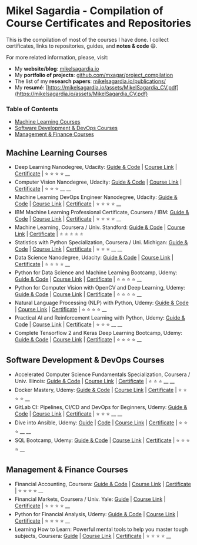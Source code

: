 # Mikel Sagardia - Compilation of Course Certificates and Repositories

This is the compilation of most of the courses I have done. I collect certificates, links to repositories, guides, and **notes & code** :smile:.

For more related information, please, visit:

- My **website/blog**: [mikelsagardia.io](https://mikelsagardia.io)
- My **portfolio of projects**: [github.com/mxagar/project_compilation](https://github.com/mxagar/project_compilation)
- The list of my **research papers**: [mikelsagardia.io/publications/](https://mikelsagardia.io/publications/)
- My **resumé**: [https://mikelsagardia.io/assets/MikelSagardia_CV.pdf](https://mikelsagardia.io/assets/MikelSagardia_CV.pdf)

### Table of Contents

- [Machine Learning Courses](#Machine-Learning-Courses)
- [Software Development & DevOps Courses](#Software-Development-&-DevOps-Courses)
- [Management & Finance Courses](#Management-&-Finance-Courses)
<!--- [Robotics Courses](#Robotics-Courses)-->

## Machine Learning Courses

- Deep Learning Nanodegree, Udacity: [Guide & Code](https://github.com/mxagar/deep_learning_udacity) | [Course Link](https://www.udacity.com/course/deep-learning-nanodegree--nd101) | [Certificate](./certificates/Udacity_Deep_Learning_Nanodegree_2022.pdf) | :star: :star: :star: :star: __ 
- Computer Vision Nanodegree, Udacity: [Guide & Code](https://github.com/mxagar/computer_vision_udacity) | [Course Link](https://www.udacity.com/course/computer-vision-nanodegree--nd891) | [Certificate](./certificates/Udacity_Computer_Vision_Nanodegree_2022.pdf) | :star: :star: :star: __ __
- Machine Learning DevOps Engineer Nanodegree, Udacity: [Guide & Code](https://github.com/mxagar/mlops_udacity) | [Course Link](https://www.udacity.com/course/machine-learning-dev-ops-engineer-nanodegree--nd0821) | [Certificate](./certificates/Udacity_MLOps_Nanodegree_2023.pdf) | :star: :star: :star: :star: __
- IBM Machine Learning Professional Certificate, Coursera / IBM: [Guide & Code](https://www.coursera.org/professional-certificates/ibm-machine-learning) | [Course Link](https://github.com/mxagar/machine_learning_ibm) | [Certificate](./certificates/Coursera_Certificate_MachineLearning_IBM_SPECIALIZATION_2023.pdf) | :star: :star: :star: :star: __
- Machine Learning, Coursera / Univ. Standford: [Guide & Code](https://github.com/mxagar/machine_learning_coursera) | [Course Link](https://www.coursera.org/learn/machine-learning) | [Certificate](./certificates/Coursera_Certificate_MachineLearning_2022.pdf) | :star: :star: :star: :star: :star:
- Statistics with Python Specialization, Coursera / Uni. Michigan: [Guide & Code](https://github.com/mxagar/statistics_with_python_coursera) | [Course Link](https://www.coursera.org/specializations/statistics-with-python) | [Certificate](./certificates/Coursera_Certificate_StatisticsPython_SPECIALIZATION_2022.pdf) | :star: :star: :star: __ __
- Data Science Nanodegree, Udacity: [Guide & Code](https://github.com/mxagar/data_science_udacity) | [Course Link](https://www.udacity.com/course/data-scientist-nanodegree--nd025) | [Certificate](#) | :star: :star: :star: :star: __
- Python for Data Science and Machine Learning Bootcamp, Udemy: [Guide & Code](https://github.com/mxagar/data_science_python_tools) | [Course Link](https://www.udemy.com/course/python-for-data-science-and-machine-learning-bootcamp/) | [Certificate](./certificates/Udemy_Certificate_DataScience_MachineLearning_2021.pdf) | :star: :star: :star: :star: __
- Python for Computer Vision with OpenCV and Deep Learning, Udemy: [Guide & Code](https://github.com/mxagar/data_science_python_tools) | [Course Link](https://www.udemy.com/course/python-for-computer-vision-with-opencv-and-deep-learning/) | [Certificate](./certificates/Udemy_Certificate_OpenCV_2021.pdf) | :star: :star: :star: :star: __
- Natural Language Processing (NLP) with Python, Udemy: [Guide & Code](https://github.com/mxagar/nlp_guide) | [Course Link](https://www.udemy.com/course/nlp-natural-language-processing-with-python/) | [Certificate](./certificates/Udemy_Certificate_NLP_Python_2022.pdf) | :star: :star: :star: :star: __
- Practical AI and Reinforcement Learning with Python, Udemy: [Guide & Code](https://github.com/mxagar/data_science_python_tools/blob/main/24_ReinforcementLearning/ReinforcementLearning_Guide.md) | [Course Link](https://www.udemy.com/course/practical-ai-with-python-and-reinforcement-learning/) | [Certificate](./certificates/Udemy_Certificate_AI_ReinforcementLearning_2022.pdf) | :star: :star: :star: __ __
- Complete Tensorflow 2 and Keras Deep Learning Bootcamp, Udemy: [Guide & Code](https://github.com/mxagar/data_science_python_tools) | [Course Link](https://www.udemy.com/course/complete-tensorflow-2-and-keras-deep-learning-bootcamp/) | [Certificate](./certificates/Udemy_Certificate_Keras_Tensorflow_DL_2022.pdf) | :star: :star: :star: :star: __

## Software Development & DevOps Courses

- Accelerated Computer Science Fundamentals Specialization, Coursera / Univ. Illinois: [Guide & Code](https://github.com/mxagar/accelerated_computer_science_coursera) | [Course Link](https://www.coursera.org/specializations/cs-fundamentals) | [Certificate](./certificates/Coursera_Certificate_AcceleratedCS_SPECIALIZATION_2022.pdf) | :star: :star: :star: __ __
- Docker Mastery, Udemy: [Guide & Code](https://github.com/mxagar/templates/blob/master/docker_swarm_kubernetes/docker_swarm_kubernetes_howto.md) | [Course Link](https://www.udemy.com/course/docker-mastery/) | [Certificate](./certificates/Udemy_Certificate_DockerSwarmKubernetes_2021.pdf) | :star: :star: :star: :star: __
- GitLab CI: Pipelines, CI/CD and DevOps for Beginners, Udemy: [Guide & Code](https://github.com/mxagar/cicd_guide) | [Course Link](https://www.udemy.com/course/gitlab-ci-pipelines-ci-cd-and-devops-for-beginners/) | [Certificate](./certificates/Udemy_Certificate_Gitlab_CICD_2021.pdf) | :star: :star: :star: __ __
- Dive into Ansible, Udemy: [Guide](https://github.com/mxagar/templates/blob/master/ansible/ansible_howto.md) | [Code](https://github.com/mxagar/diveintoansible) | [Course Link](https://www.udemy.com/course/diveintoansible/) | [Certificate](./certificates/Udemy_Certificate_Ansible_2021.pdf) | :star: :star: :star: __ __
- SQL Bootcamp, Udemy: [Guide & Code](https://github.com/mxagar/sql_guide) | [Course Link](https://www.udemy.com/course/the-complete-sql-bootcamp/) | [Certificate](./certificates/Udemy_Certificate_SQL_2022.pdf) | :star: :star: :star: :star: __

## Management & Finance Courses

- Financial Accounting, Coursera: [Guide & Code](https://github.com/mxagar/foundations_management_iese_coursera) | [Course Link](https://www.coursera.org/learn/financial-accounting?specialization=foundations-management) | [Certificate](./certificates/Coursera_Certificate_IESE_Management_Accounting_2022.pdf) | :star: :star: :star: :star: __
- Financial Markets, Coursera / Univ. Yale: [Guide](https://github.com/mxagar/finance_accounting_courses/tree/main/financial_markets) | [Course Link](https://www.coursera.org/learn/financial-markets-global) | [Certificate](./certificates/Coursera_Certificate_FinancialMarkets_2021.pdf) | :star: :star: :star: :star: __
- Python for Financial Analysis, Udemy: [Guide & Code](https://github.com/mxagar/finance_accounting_courses/tree/main/python_finance) | [Course Link](https://www.udemy.com/course/python-for-finance-and-trading-algorithms/) | [Certificate](./certificates/Udemy_Certificate_Python_Financial_2021.pdf) | :star: :star: :star: :star: __
- Learning How to Learn: Powerful mental tools to help you master tough subjects, Coursera: [Guide](https://github.com/mxagar/learning_to_learn_coursera/blob/main/Learn_How_To_Learn_Coursera.md) | [Course Link](https://www.coursera.org/learn/learning-how-to-learn) | [Certificate](./certificates/Coursera_Certificate_LearningHowToLearn_2021.pdf) | :star: :star: :star: :star: __ 


<!--
- Course, Udemy: [Guide & Code]() | [Course Link]() | [Certificate](#) | :star: :star: :star: __ __
-->

<!--
## Robotics Courses

- ROS, Udemy
- Kalman Filter, Udemy
- Path Finding, Udemy
- Control, Udemy
-->